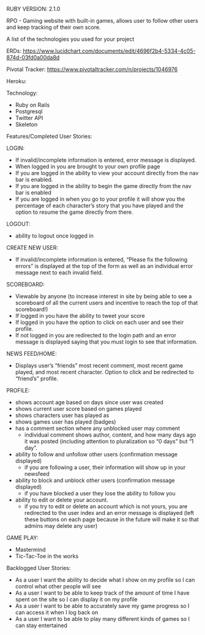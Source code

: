 RUBY VERSION: 2.1.0

RPO - Gaming website with built-in games, allows user to follow other users and keep tracking of their own score.


A list of the technologies you used for your project


ERDs:
https://www.lucidchart.com/documents/edit/4696f2b4-5334-4c05-874d-03fd0a00da8d

Pivotal Tracker: 
https://www.pivotaltracker.com/n/projects/1046976

Heroku:

Technology:
* Ruby on Rails
* Postgresql
* Twitter API
* Skeleton

Features/Completed User Stories:

LOGIN:
* If invalid/incomplete information is entered, error message is displayed.
* When logged in you are brought to your own profile page
* If you are logged in the ability to view your account directly from the nav bar is enabled. 
* If you are logged in the ability to begin the game directly from the nav bar is enabled
* If you are logged in when you go to your profile it will show you the percentage of each character’s story that you have played and the option to resume the game directly from there.

LOGOUT:
* ability to logout once logged in

CREATE NEW USER:
* If invalid/incomplete information is entered, “Please fix the following errors” is displayed at the top of the form as well as an individual error message next to each invalid field.

SCOREBOARD:
* Viewable by anyone (to increase interest in site by being able to see a scoreboard of all the current users and incentive to reach the top of that scoreboard!)
* If logged in you have the ability to tweet your score
* If logged in you have the option to click on each user and see their profile.
* If not logged in you are redirected to the login path and an error message is displayed saying that you must login to see that information.


NEWS FEED/HOME:
* Displays user’s “friends” most recent comment, most recent game played, and most recent character. Option to click and be redirected to “friend’s” profile.

PROFILE:
* shows account age based on days since user was created
* shows current user score based on games played
* shows characters user has played as
* shows games user has played (badges)
* has a comment section where any unblocked user may comment
  * individual comment shows author, content, and how many days ago it was posted (including attention to pluralization so “0 days” but “1 day”.
* ability to follow and unfollow other users (confirmation message displayed)
  * if you are following a user, their information will show up in your newsfeed
* ability to block and unblock other users (confirmation message displayed)
  * if you have blocked a user they lose the ability to follow you
* ability to edit or delete your account.
  * if you try to edit or delete an account which is not yours, you are redirected to the user index and an error message is displayed (left these buttons on each page because in the future will make it so that admins may delete any user)


GAME PLAY:
* Mastermind
* Tic-Tac-Toe in the works


Backlogged User Stories:

* As a user I want the ability to decide what I show on my profile so I can control what other people will see
* As a user I want to be able to keep track of the amount of time I have spent on the site so  I can display it on my profile
* As a user I want to be able to accurately save my game progress so I can access it when I log back on
* As a user I want to be able to play many different kinds of games so I can stay entertained

